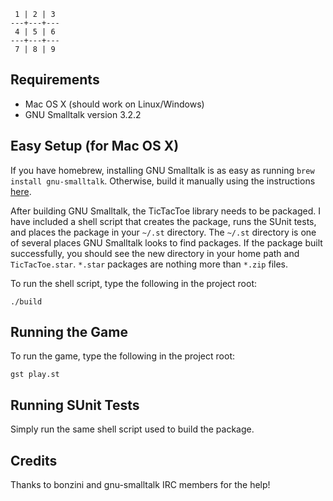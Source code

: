      1 | 2 | 3 
    ---+---+---
     4 | 5 | 6
    ---+---+---
     7 | 8 | 9

## Requirements

* Mac OS X (should work on Linux/Windows)
* GNU Smalltalk version 3.2.2

## Easy Setup (for Mac OS X)

If you have homebrew, installing GNU Smalltalk is as easy as running <code>brew install gnu-smalltalk</code>.  Otherwise, build it manually using the instructions [here](http://smalltalk.gnu.org/download/cvs).

After building GNU Smalltalk, the TicTacToe library needs to be packaged.  I have included a shell script that creates the package, runs the SUnit tests, and places the package in your <code>~/.st</code> directory.  The <code>~/.st</code> directory is one of several places GNU Smalltalk looks to find packages.  If the package built successfully, you should see the new directory in your home path and <code>TicTacToe.star</code>.  <code>\*.star</code> packages are nothing more than <code>\*.zip</code> files. 

To run the shell script, type the following in the project root:

    ./build

## Running the Game

To run the game, type the following in the project root:

    gst play.st

## Running SUnit Tests

Simply run the same shell script used to build the package.

## Credits

Thanks to bonzini and gnu\-smalltalk IRC members for the help!
